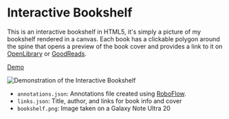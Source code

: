# Interactive Bookshelf

This is an interactive bookshelf in HTML5, it's simply a picture of my bookshelf rendered in a canvas.
Each book has a clickable polygon around the spine that opens a preview of the book cover and provides a link to it on [OpenLibrary](https://openlibrary.org/) or [GoodReads](https://www.goodreads.com).

[Demo](https://aurob.github.io/Interactive-Bookshelf)

![Demonstration of the Interactive Bookshelf](https://aurob.github.io/Interactive-Bookshelf/demo.gif)

- `annotations.json`: Annotations file created using [RoboFlow](https://universe.roboflow.com/rob-w2ifb/books-hoyen).
- `links.json`: Title, author, and links for book info and cover
- `bookshelf.png`: Image taken on a Galaxy Note Ultra 20

